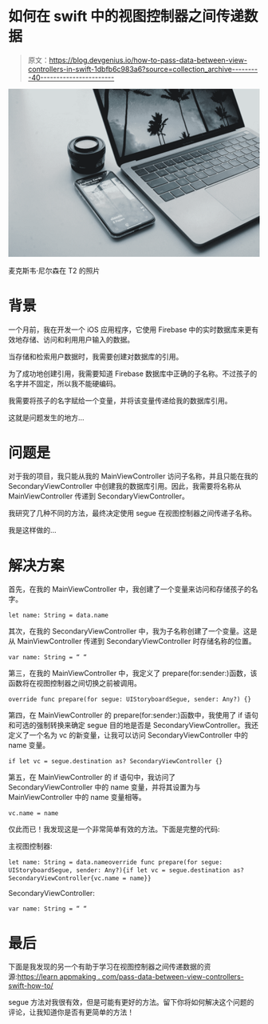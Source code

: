 # 如何在 swift 中的视图控制器之间传递数据

> 原文：<https://blog.devgenius.io/how-to-pass-data-between-view-controllers-in-swift-1dbfb6c983a6?source=collection_archive---------40----------------------->

![](img/edb0181a6b88c98be75c39c56e8590ae.png)

麦克斯韦·尼尔森在 T2 的照片

# 背景

一个月前，我在开发一个 iOS 应用程序，它使用 Firebase 中的实时数据库来更有效地存储、访问和利用用户输入的数据。

当存储和检索用户数据时，我需要创建对数据库的引用。

为了成功地创建引用，我需要知道 Firebase 数据库中正确的子名称。不过孩子的名字并不固定，所以我不能硬编码。

我需要将孩子的名字赋给一个变量，并将该变量传递给我的数据库引用。

这就是问题发生的地方…

# 问题是

对于我的项目，我只能从我的 MainViewController 访问子名称，并且只能在我的 SecondaryViewController 中创建我的数据库引用。因此，我需要将名称从 MainViewController 传递到 SecondaryViewController。

我研究了几种不同的方法，最终决定使用 segue 在视图控制器之间传递子名称。

我是这样做的…

# 解决方案

首先，在我的 MainViewController 中，我创建了一个变量来访问和存储孩子的名字。

```
let name: String = data.name
```

其次，在我的 SecondaryViewController 中，我为子名称创建了一个变量。这是从 MainViewController 传递到 SecondaryViewController 时存储名称的位置。

```
var name: String = “ “
```

第三，在我的 MainViewController 中，我定义了 prepare(for:sender:)函数，该函数将在视图控制器之间切换之前被调用。

```
override func prepare(for segue: UIStoryboardSegue, sender: Any?) {}
```

第四，在 MainViewController 的 prepare(for:sender:)函数中，我使用了 if 语句和可选的强制转换来确定 segue 目的地是否是 SecondaryViewController。我还定义了一个名为 vc 的新变量，让我可以访问 SecondaryViewController 中的 name 变量。

```
if let vc = segue.destination as? SecondaryViewController {}
```

第五，在 MainViewController 的 if 语句中，我访问了 SecondaryViewController 中的 name 变量，并将其设置为与 MainViewController 中的 name 变量相等。

```
vc.name = name
```

仅此而已！我发现这是一个非常简单有效的方法。下面是完整的代码:

主视图控制器:

```
let name: String = data.nameoverride func prepare(for segue: UIStoryboardSegue, sender: Any?){if let vc = segue.destination as? SecondaryViewController{vc.name = name}}
```

SecondaryViewController:

```
var name: String = “ “
```

# 最后

下面是我发现的另一个有助于学习在视图控制器之间传递数据的资源:[https://learn appmaking . com/pass-data-between-view-controllers-swift-how-to/](https://learnappmaking.com/pass-data-between-view-controllers-swift-how-to/)

segue 方法对我很有效，但是可能有更好的方法。留下你将如何解决这个问题的评论，让我知道你是否有更简单的方法！